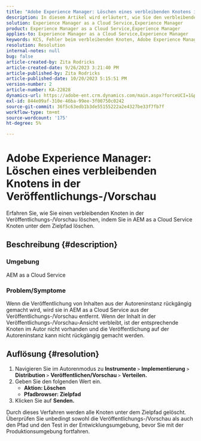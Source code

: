 ```yaml
---
title: "Adobe Experience Manager: Löschen eines verbleibenden Knotens in der Veröffentlichungs-/Vorschau"
description: In diesem Artikel wird erläutert, wie Sie den verbleibenden Knoten in der Veröffentlichungs-/Vorschau-Ansicht löschen.
solution: Experience Manager as a Cloud Service,Experience Manager
product: Experience Manager as a Cloud Service,Experience Manager
applies-to: Experience Manager as a Cloud Service,Experience Manager
keywords: KCS, Fehler beim verbleibenden Knoten, Adobe Experience Manager
resolution: Resolution
internal-notes: null
bug: false
article-created-by: Zita Rodricks
article-created-date: 9/26/2023 3:21:40 PM
article-published-by: Zita Rodricks
article-published-date: 10/20/2023 5:15:51 PM
version-number: 2
article-number: KA-22828
dynamics-url: https://adobe-ent.crm.dynamics.com/main.aspx?forceUCI=1&pagetype=entityrecord&etn=knowledgearticle&id=b0a2895e-805c-ee11-be6f-6045bd006b4b
exl-id: 844e09af-310e-46ba-99ee-3f00750c0242
source-git-commit: 36f5c63edb1b3de55155222a2e4327be33f7fb7f
workflow-type: tm+mt
source-wordcount: '175'
ht-degree: 5%

---
```


# Adobe Experience Manager: Löschen eines verbleibenden Knotens in der Veröffentlichungs-/Vorschau


Erfahren Sie, wie Sie einen verbleibenden Knoten in der Veröffentlichungs-/Vorschau löschen, indem Sie in AEM as a Cloud Service Knoten unter dem Zielpfad löschen.

## Beschreibung {#description}


### <b>Umgebung</b>

AEM as a Cloud Service



### <b>Problem/Symptome</b>

Wenn die Veröffentlichung von Inhalten aus der Autoreninstanz rückgängig gemacht wird, wird sie in AEM as a Cloud Service aus der Veröffentlichungs-/Vorschau entfernt. Wenn der Inhalt in der Veröffentlichungs-/Vorschau-Ansicht verbleibt, ist der entsprechende Knoten im Autor nicht vorhanden und die Veröffentlichung auf der Autoreninstanz kann nicht rückgängig gemacht werden.






## Auflösung {#resolution}


1. Navigieren Sie im Autorenmodus zu <b>Instrumente </b>`>`  <b>Implementierung</b> `>` <b> Distribution </b>`>`  <b>Veröffentlichen/Vorschau </b>`>`  <b>Verteilen.</b>
2. Geben Sie den folgenden Wert ein.
   - <b>Aktion: Löschen</b>
   - <b>Pfadbrowser: Zielpfad</b>
3. Klicken Sie auf <b>Senden.</b>


Durch dieses Verfahren werden alle Knoten unter dem Zielpfad gelöscht. Überprüfen Sie unbedingt sowohl die Veröffentlichungs-/Vorschau als auch den Pfad und den Test in der Entwicklungsumgebung, bevor Sie mit der Produktionsumgebung fortfahren.
